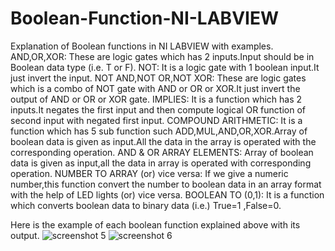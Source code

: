 # Boolean-Function-NI-LABVIEW
Explanation of Boolean functions in NI LABVIEW with examples.
AND,OR,XOR:
     These are logic gates which has 2 inputs.Input should be in Boolean data type (i.e. T or F).
NOT:
     It is a logic gate with 1 boolean input.It just invert the input.
NOT AND,NOT OR,NOT XOR:
     These are logic gates  which is a combo of NOT gate with AND or OR or XOR.It just invert the output of AND or OR or XOR gate.
IMPLIES:
     It is a function which has 2 inputs.It negates the first input and then compute logical OR function of second input with negated
     first input.
COMPOUND ARITHMETIC:
     It is a function which has 5 sub function such ADD,MUL,AND,OR,XOR.Array of boolean data is given as input.All the data in the array is 
     operated with the corresponding operation.
AND & OR ARRAY ELEMENTS:
     Array of boolean data is given as input,all the data in array is operated with corresponding operation.
NUMBER TO ARRAY (or) vice versa:
     If we give a numeric number,this function convert the number to boolean data in an array format with the help of LED lights (or)
     vice versa.
BOOLEAN TO (0,1):
     It is a function which converts boolean data to binary data (i.e.) True=1 ,False=0.

Here is the example of each boolean function explained above with its output.
![screenshot 5](https://cloud.githubusercontent.com/assets/28774462/26523164/499b8cd8-432f-11e7-9d81-334f1828c94a.png)
![screenshot 6](https://cloud.githubusercontent.com/assets/28774462/26523165/499d13fa-432f-11e7-8335-ea0de528ee5f.png)
